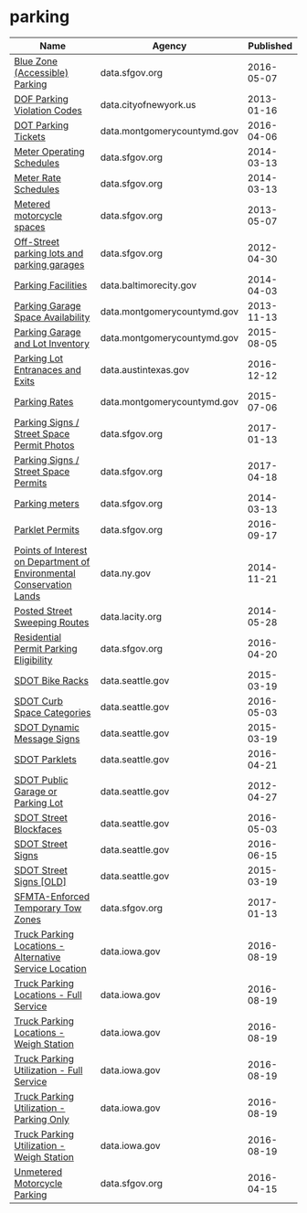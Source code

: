 # parking

Name | Agency | Published
---- | ---- | ---------
[Blue Zone (Accessible) Parking](../datasets/t8ay-k3qw.md) | data.sfgov.org | 2016-05-07
[DOF Parking Violation Codes](../datasets/ncbg-6agr.md) | data.cityofnewyork.us | 2013-01-16
[DOT Parking Tickets](../datasets/uyb2-cfmc.md) | data.montgomerycountymd.gov | 2016-04-06
[Meter Operating Schedules](../datasets/6cqg-dxku.md) | data.sfgov.org | 2014-03-13
[Meter Rate Schedules](../datasets/fwjv-32uk.md) | data.sfgov.org | 2014-03-13
[Metered motorcycle spaces](../datasets/uf55-k7py.md) | data.sfgov.org | 2013-05-07
[Off-Street parking lots and parking garages](../datasets/uupn-yfaw.md) | data.sfgov.org | 2012-04-30
[Parking Facilities](../datasets/e29s-jddm.md) | data.baltimorecity.gov | 2014-04-03
[Parking Garage Space Availability](../datasets/qahs-fevu.md) | data.montgomerycountymd.gov | 2013-11-13
[Parking Garage and Lot Inventory](../datasets/rd7s-ntxu.md) | data.montgomerycountymd.gov | 2015-08-05
[Parking Lot Entranaces and Exits](../datasets/ij6a-fwpi.md) | data.austintexas.gov | 2016-12-12
[Parking Rates](../datasets/dh8t-aq6g.md) | data.montgomerycountymd.gov | 2015-07-06
[Parking Signs / Street Space Permit Photos](../datasets/pigs-fac7.md) | data.sfgov.org | 2017-01-13
[Parking Signs / Street Space Permits](../datasets/sftu-nd43.md) | data.sfgov.org | 2017-04-18
[Parking meters](../datasets/28my-4796.md) | data.sfgov.org | 2014-03-13
[Parklet Permits](../datasets/jczu-j2ku.md) | data.sfgov.org | 2016-09-17
[Points of Interest on Department of Environmental Conservation Lands](../datasets/yvkb-z58x.md) | data.ny.gov | 2014-11-21
[Posted Street Sweeping Routes](../datasets/krk7-ayq2.md) | data.lacity.org | 2014-05-28
[Residential Permit Parking Eligibility](../datasets/8svi-cm4v.md) | data.sfgov.org | 2016-04-20
[SDOT Bike Racks](../datasets/qwc9-dpzw.md) | data.seattle.gov | 2015-03-19
[SDOT Curb Space Categories](../datasets/77ms-czxg.md) | data.seattle.gov | 2016-05-03
[SDOT Dynamic Message Signs](../datasets/8m64-tv56.md) | data.seattle.gov | 2015-03-19
[SDOT Parklets](../datasets/m4k5-ua7m.md) | data.seattle.gov | 2016-04-21
[SDOT Public Garage or Parking Lot](../datasets/3neb-8edu.md) | data.seattle.gov | 2012-04-27
[SDOT Street Blockfaces](../datasets/wbng-6x9n.md) | data.seattle.gov | 2016-05-03
[SDOT Street Signs](../datasets/atig-uucb.md) | data.seattle.gov | 2016-06-15
[SDOT Street Signs [OLD]](../datasets/kb3s-zi3z.md) | data.seattle.gov | 2015-03-19
[SFMTA-Enforced Temporary Tow Zones](../datasets/cqn5-muyy.md) | data.sfgov.org | 2017-01-13
[Truck Parking Locations - Alternative Service Location](../datasets/p594-nfrt.md) | data.iowa.gov | 2016-08-19
[Truck Parking Locations - Full Service](../datasets/waz4-9ac7.md) | data.iowa.gov | 2016-08-19
[Truck Parking Locations - Weigh Station](../datasets/2sb8-ckmi.md) | data.iowa.gov | 2016-08-19
[Truck Parking Utilization - Full Service](../datasets/p796-qvyc.md) | data.iowa.gov | 2016-08-19
[Truck Parking Utilization - Parking Only](../datasets/4dfe-ikq6.md) | data.iowa.gov | 2016-08-19
[Truck Parking Utilization - Weigh Station](../datasets/pcia-gz2m.md) | data.iowa.gov | 2016-08-19
[Unmetered Motorcycle Parking](../datasets/iw7d-yey5.md) | data.sfgov.org | 2016-04-15

